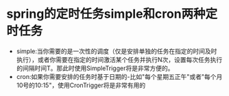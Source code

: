 # spring的定时任务simple和cron两种定时任务
* simple:当你需要的是一次性的调度（仅是安排单独的任务在指定的时间及时执行），或者你需要在指定的时间激活某个任务并执行N次，设置每次任务执行的间隔时间T。那此时使用SimpleTrigger将是非常方便的。
* cron:如果你需要安排的任务时基于日期的-比如"每个星期五正午"或者"每个月10号的10:15"，使用CronTrigger将是非常有用的
